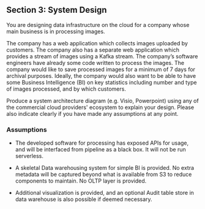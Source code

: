 ## Section 3: System Design

You are designing data infrastructure on the cloud for a company whose main business is in processing images.

The company has a web application which collects images uploaded by customers. The company also has a separate web application which provides a stream of images using a Kafka stream. The company’s software engineers have already some code written to process the images. The company would like to save processed images for a minimum of 7 days for archival purposes. Ideally, the company would also want to be able to have some Business Intelligence (BI) on key statistics including number and type of images processed, and by which customers.

Produce a system architecture diagram (e.g. Visio, Powerpoint) using any of the commercial cloud providers' ecosystem to explain your design. Please also indicate clearly if you have made any assumptions at any point.

### Assumptions

- The developed software for processing has exposed APIs for usage, and will be interfaced from pipeline as a black box. It will not be run serverless.

- A skeletal Data warehousing system for simple BI is provided. No extra metadata will be captured beyond what is available from S3 to reduce components to maintain. No OLTP layer is provided.

- Additional visualization is provided, and an optional Audit table store in data warehouse is also possible if deemed necessary. 
